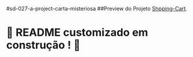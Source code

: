 #sd-027-a-project-carta-misteriosa
##Preview do Projeto [Shpping-Cart](http://shopping-cart-pietrobucker.surge.sh/).

# :construction: README customizado em construção ! :construction:
